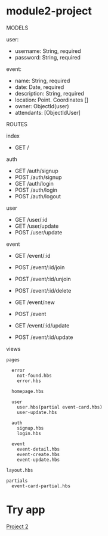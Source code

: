 # module2-project
MODELS 

user: 
- username: String, required
- password: String, required


event:
- name: String, required
- date: Date, required
- description: String, required
- location: Point. Coordinates []
- owner: ObjectId(user)
- attendants: [ObjectIdUser]


ROUTES

index
 - GET /
 
auth
  - GET /auth/signup
  - POST /auth/signup
  - GET /auth/login
  - POST /auth/login
  - POST /auth/logout
  
user 
  - GET /user/:id
  - GET /user/update
  - POST /user/update
  
event
  - GET /event/:id
  - POST /event/:id/join
  - POST /event/:id/unjoin
  - POST /event/:id/delete
  
  - GET /event/new
  - POST /event
  
  - GET /event/:id/update
  - POST /event/:id/update
  


views

    pages

      error
        not-found.hbs
        error.hbs  

      homepage.hbs 

      user
        user.hbs(partial event-card.hbs)
        user-update.hbs

      auth
        signup.hbs
        login.hbs

      event
        event-detail.hbs
        event-create.hbs
        event-update.hbs

    layout.hbs

    partials
      event-card-partial.hbs


# Try app
[Project 2](https://ironhackproject2.herokuapp.com/)
  
  




  
  
